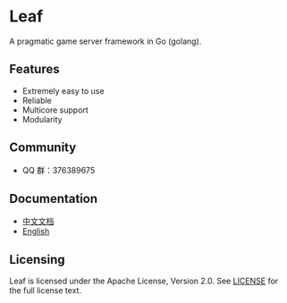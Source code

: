Leaf
====
A pragmatic game server framework in Go (golang).

Features
---------

* Extremely easy to use
* Reliable
* Multicore support
* Modularity

Community
---------

* QQ 群：376389675

Documentation
---------

* [中文文档](https://github.com/jmesyan/leaf/blob/master/TUTORIAL_ZH.md)
* [English](https://github.com/jmesyan/leaf/blob/master/TUTORIAL_EN.md)

Licensing
---------

Leaf is licensed under the Apache License, Version 2.0. See [LICENSE](https://github.com/jmesyan/leaf/blob/master/LICENSE) for the full license text.
